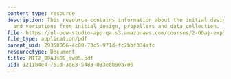 ```yaml
---
content_type: resource
description: This resource contains information about the initial design, testing
  and variations from initial design, propellers and data collection.
file: https://ol-ocw-studio-app-qa.s3.amazonaws.com/courses/2-00aj-exploring-sea-space-earth-fundamentals-of-engineering-design-spring-2009/121104e4751d3a835483033e8b90a706_MIT2_00AJs09_sw05.pdf
file_type: application/pdf
parent_uid: 29350056-4c00-73c5-971d-fc2bbf334afc
resourcetype: Document
title: MIT2_00AJs09_sw05.pdf
uid: 121104e4-751d-3a83-5483-033e8b90a706
---
```

